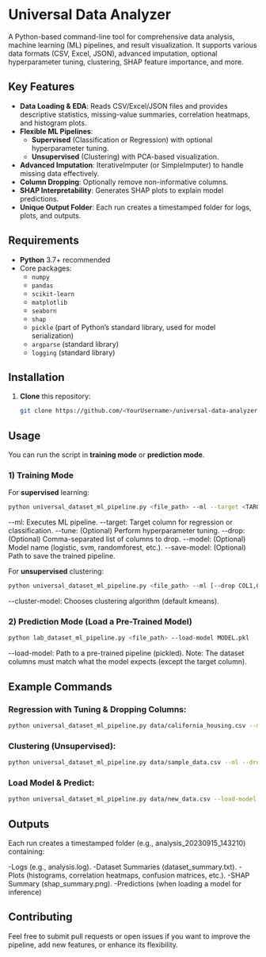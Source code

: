 # Universal Data Analyzer

A Python-based command-line tool for comprehensive data analysis, machine learning (ML) pipelines, and result visualization. It supports various data formats (CSV, Excel, JSON), advanced imputation, optional hyperparameter tuning, clustering, SHAP feature importance, and more.

## Key Features

- **Data Loading & EDA**: Reads CSV/Excel/JSON files and provides descriptive statistics, missing-value summaries, correlation heatmaps, and histogram plots.
- **Flexible ML Pipelines**:
  - **Supervised** (Classification or Regression) with optional hyperparameter tuning.
  - **Unsupervised** (Clustering) with PCA-based visualization.
- **Advanced Imputation**: IterativeImputer (or SimpleImputer) to handle missing data effectively.
- **Column Dropping**: Optionally remove non-informative columns.
- **SHAP Interpretability**: Generates SHAP plots to explain model predictions.
- **Unique Output Folder**: Each run creates a timestamped folder for logs, plots, and outputs.

## Requirements

- **Python** 3.7+ recommended
- Core packages:
  - `numpy`
  - `pandas`
  - `scikit-learn`
  - `matplotlib`
  - `seaborn`
  - `shap`
  - `pickle` (part of Python’s standard library, used for model serialization)
  - `argparse` (standard library)
  - `logging` (standard library)
 
## Installation

1. **Clone** this repository:
   ```bash
   git clone https://github.com/<YourUsername>/universal-data-analyzer.git

## Usage

You can run the script in **training mode** or **prediction mode**.

### 1) Training Mode

For **supervised** learning:
```bash
python universal_dataset_ml_pipeline.py <file_path> --ml --target <TARGET_COLUMN> [--tune] [--drop COL1,COL2,...] [--model MODEL_NAME] [--save-model MODEL.pkl]
```
--ml: Executes ML pipeline.
--target: Target column for regression or classification.
--tune: (Optional) Perform hyperparameter tuning.
--drop: (Optional) Comma-separated list of columns to drop.
--model: (Optional) Model name (logistic, svm, randomforest, etc.).
--save-model: (Optional) Path to save the trained pipeline.

For **unsupervised** clustering:

```bash
python universal_dataset_ml_pipeline.py <file_path> --ml [--drop COL1,COL2,...] --cluster-model <kmeans|dbscan>
```
--cluster-model: Chooses clustering algorithm (default kmeans).

### 2) Prediction Mode (Load a Pre-Trained Model)
```bash
python lab_dataset_ml_pipeline.py <file_path> --load-model MODEL.pkl
```
--load-model: Path to a pre-trained pipeline (pickled).
Note: The dataset columns must match what the model expects (except the target column).

## Example Commands
### Regression with Tuning & Dropping Columns:
```bash
python universal_dataset_ml_pipeline.py data/california_housing.csv --ml --target median_house_value --tune --drop ocean_proximity --model ridge --save-model cali_model.pkl
```

### Clustering (Unsupervised):
```bash
python universal_dataset_ml_pipeline.py data/sample_data.csv --ml --drop id --cluster-model kmeans
```

### Load Model & Predict:
```bash
python universal_dataset_ml_pipeline.py data/new_data.csv --load-model cali_model.pkl
```

## Outputs
Each run creates a timestamped folder (e.g., analysis_20230915_143210) containing:

 -Logs (e.g., analysis.log).
 -Dataset Summaries (dataset_summary.txt).
 -Plots (histograms, correlation heatmaps, confusion matrices, etc.).
 -SHAP Summary (shap_summary.png).
 -Predictions (when loading a model for inference)

## Contributing
Feel free to submit pull requests or open issues if you want to improve the pipeline, add new features, or enhance its flexibility.
